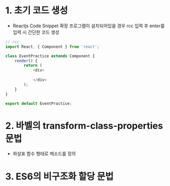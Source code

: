 # 1. 초기 코드 생성
- Reactjs Code Snippet 확장 프로그램이 설치되어있을 경우 rcc 입력 후 enter를 입력 시 간단한 코드 생성
```js
// rcc
import React, { Component } from 'react';

class EventPractice extends Component {
    render() {
        return (
            <div>
                
            </div>
        );
    }
}

export default EventPractice;
```

# 2. 바벨의 transform-class-properties 문법
- 화살표 함수 형태로 메소드를 정의

# 3. ES6의 비구조화 할당 문법
